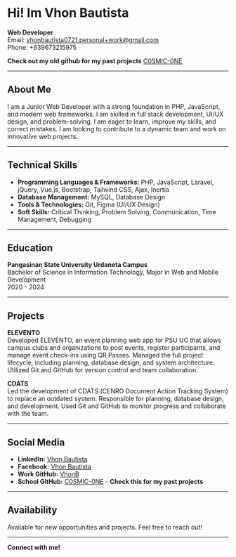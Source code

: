 # Hi! Im Vhon Bautista

**Web Developer**  
Email: [vhonbautista0721.personal+work@gmail.com](mailto:vhonbautista0721.personal+work@gmail.com)  
Phone: +639673215975

**Check out my old github for my past projects** [C0SMIC-0NE](https://github.com/VhonBautista)

---

## About Me

I am a Junior Web Developer with a strong foundation in PHP, JavaScript, and modern web frameworks. I am skilled in full stack development, UI/UX design, and problem-solving. I am eager to learn, improve my skills, and correct mistakes. I am looking to contribute to a dynamic team and work on innovative web projects.

---

## Technical Skills

- **Programming Languages & Frameworks:** PHP, JavaScript, Laravel, jQuery, Vue.js, Bootstrap, Tailwind CSS, Ajax, Inertia
- **Database Management:** MySQL, Database Design
- **Tools & Technologies:** Git, Figma (UI/UX Design)
- **Soft Skills:** Critical Thinking, Problem Solving, Communication, Time Management, Debugging

---

## Education

**Pangasinan State University Urdaneta Campus**  
Bachelor of Science in Information Technology, Major in Web and Mobile Development  
2020 - 2024

---

## Projects

**ELEVENTO**  
Developed ELEVENTO, an event planning web app for PSU UC that allows campus clubs and organizations to post events, register participants, and manage event check-ins using QR Passes. Managed the full project lifecycle, including planning, database design, and system architecture. Utilized Git and GitHub for version control and team collaboration.

**CDATS**  
Led the development of CDATS (CENRO Document Action Tracking System) to replace an outdated system. Responsible for planning, database design, and development. Used Git and GitHub to monitor progress and collaborate with the team.

---

## Social Media

- **LinkedIn:** [Vhon Bautista](https://www.linkedin.com/in/vhon-bautista-aa473b281/)
- **Facebook:** [Vhon Bautista](https://www.facebook.com/VhonBautistaOfficial/)
- **Work GitHub:** [VhonB](https://github.com/VhonB)
- **School GitHub:** [C0SMIC-0NE](https://github.com/VhonBautista) - **Check this for my past projects**

---

## Availability

Available for new opportunities and projects. Feel free to reach out!

---

**Connect with me!**
